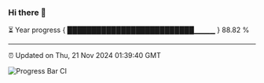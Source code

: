 ### Hi there 👋

⏳ Year progress { ██████████████████████████▁▁▁▁ } 88.82 %

---

⏰ Updated on Thu, 21 Nov 2024 01:39:40 GMT

![Progress Bar CI](https://github.com/liununu/liununu/workflows/Progress%20Bar%20CI/badge.svg)
